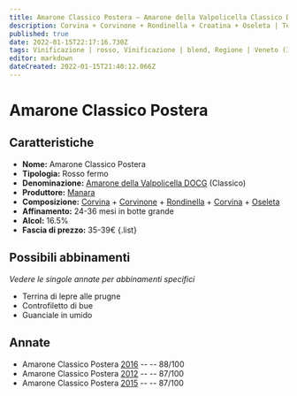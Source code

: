 ```yaml
---
title: Amarone Classico Postera – Amarone della Valpolicella Classico DOCG – Manara – Veneto (IT) – 35-39€ – 3★
description: Corvina + Corvinone + Rondinella + Croatina + Oseleta | Terrina di lepre alle prugne – Controfiletto di bue – Guanciale in umido
published: true
date: 2022-01-15T22:17:16.730Z
tags: Vinificazione | rosso, Vinificazione | blend, Regione | Veneto (IT), Vinificazione | fermo, Vitigni | Corvina, Vitigno | Rondinella, Vitigno | Corvinone, Prezzi | 35-39€, Valutazioni | 3 stelle, Alimento | lepre, Aromatizzazione | alle prugne
editor: markdown
dateCreated: 2022-01-15T21:40:12.066Z
---
```


# Amarone Classico Postera

## Caratteristiche
- **Nome:** Amarone Classico Postera
- **Tipologia:** Rosso fermo
- **Denominazione:** [Amarone della Valpolicella DOCG](/denominazioni/Italia/Veneto/DOCG/Amarone-della-Valpolicella) (Classico)
- **Produttore:** [Manara](/produttori/Italia/Veneto/Manara) 
- **Composizione:** [Corvina](/vitigni/Italia/bacca-nera/corvina) + [Corvinone](/vitigni/Italia/bacca-nera/corvinone) + [Rondinella](/vitigni/Italia/bacca-nera/rondinella) + [Corvina](/vitigni/Italia/bacca-nera/corvina) + [Oseleta](/vitigni/Italia/bacca-nera/oseleta)
- **Affinamento:** 24-36 mesi in botte grande
- **Alcol:** 16.5%
- **Fascia di prezzo:** 35-39€
{.list}

## Possibili abbinamenti
*Vedere le singole annate per abbinamenti specifici*

- Terrina di lepre alle prugne
- Controfiletto di bue
- Guanciale in umido

## Annate
- Amarone Classico Postera [2016](vini/Italia/Veneto/Manara/Amarone-Classico-Postera/2016) -- <span class="star-3"></span> -- 88/100
- Amarone Classico Postera [2012](vini/Italia/Veneto/Manara/Amarone-Classico-Postera/2012) -- <span class="star-3"></span> -- 87/100
- Amarone Classico Postera [2015](vini/Italia/Veneto/Manara/Amarone-Classico-Postera/2015) -- <span class="star-3"></span> -- 87/100
